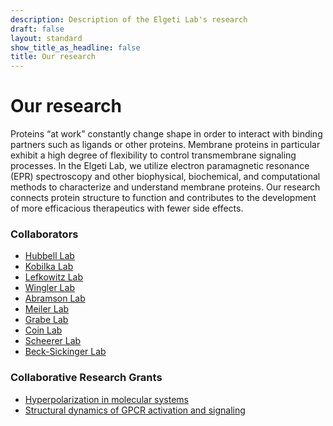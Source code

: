 ```yaml
---
description: Description of the Elgeti Lab's research
draft: false
layout: standard
show_title_as_headline: false
title: Our research
---
```


<h1 class="f1">Our research</h1>

Proteins “at work” constantly change shape in order to interact with binding partners such as ligands or other proteins. Membrane proteins in particular exhibit a high degree of flexibility to control transmembrane signaling processes. In the Elgeti Lab, we utilize electron paramagnetic resonance (EPR) spectroscopy and other biophysical, biochemical, and computational methods to characterize and understand membrane proteins. Our research connects protein structure to function and contributes to the development of more efficacious therapeutics with fewer side effects.

<h3 class="f3">Collaborators</h3>

- [Hubbell Lab](https://www.biochemistry.ucla.edu/Faculty/Hubbell/)
- [Kobilka Lab](https://med.stanford.edu/kobilkalab.html)
- [Lefkowitz Lab](https://www.biochem.duke.edu/people/lefkowitz-lab)
- [Wingler Lab](https://sites.duke.edu/winglerlab/team/)
- [Abramson Lab](https://sites.google.com/site/abramsonlab/home) 
- [Meiler Lab](https://meilerlab.org/)
- [Grabe Lab](https://www.grabelab.org/)
- [Coin Lab](https://www.lw.uni-leipzig.de/en/institute-of-biochemisty/coinlab)
- [Scheerer Lab](https://biophysik.charite.de/en/research/protein_x_ray_crystallography_and_signal_transduction/)
- [Beck-Sickinger Lab](https://research.uni-leipzig.de/agbs/)

<h3 class="f3">Collaborative Research Grants</h3>

- [Hyperpolarization in molecular systems](https://www.hypmol.net/b7/)
- [Structural dynamics of GPCR activation and signaling](https://research.uni-leipzig.de/sfb1423/a03-elgeti-schmidt/)

